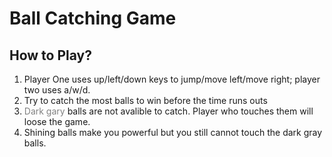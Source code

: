 # Ball Catching Game
## How to Play?
1. Player One uses up/left/down keys to jump/move left/move right; player two uses a/w/d.
2. Try to catch the most balls to win before the time runs outs
3. <font color="#808080">Dark gary</font> balls are not avalible to catch. Player who touches them will loose the game.
4. Shining balls make you powerful but you still cannot touch the dark gray balls.